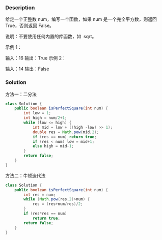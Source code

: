 ### Description
给定一个正整数 num，编写一个函数，如果 num 是一个完全平方数，则返回 True，否则返回 False。

说明：不要使用任何内置的库函数，如  sqrt。

示例 1：

输入：16
输出：True
示例 2：

输入：14
输出：False


### Solution
方法一：二分法
```java
class Solution {
    public boolean isPerfectSquare(int num) {
        int low = 1;
        int high = num/2+1;
        while (low <= high) {
            int mid = low + ((high -low) >> 1);
            double res = Math.pow(mid,2);
            if (res == num) return true;
            if (res < num) low = mid+1;
            else high = mid-1;
        }
        return false;
    }
}
```

方法二：牛顿迭代法
```java
class Solution {
    public boolean isPerfectSquare(int num) {
        int res = num;
        while (Math.pow(res,2)>num) {
            res = (res+num/res)/2;
        }
        if (res*res == num)
            return true;
        return false;
    }
}
```
